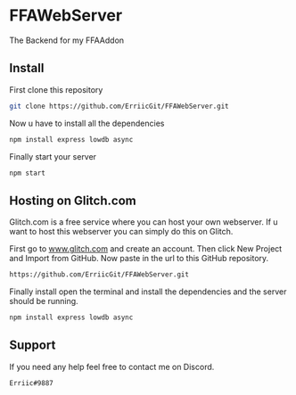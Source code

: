 # FFAWebServer

The Backend for my FFAAddon

## Install

First clone this repository
```sh
git clone https://github.com/ErriicGit/FFAWebServer.git
```
Now u have to install all the dependencies
```sh
npm install express lowdb async
```
Finally start your server
```sh
npm start
```

## Hosting on Glitch.com
Glitch.com is a free service where you can host your own webserver. If u want to host this webserver you can simply do this on Glitch.

First go to www.glitch.com and create an account.
Then click New Project and Import from GitHub.
Now paste in the url to this GitHub repository.
```sh
https://github.com/ErriicGit/FFAWebServer.git
```
Finally install open the terminal and install the dependencies and the server should be running.
```sh
npm install express lowdb async
```
## Support
If you need any help feel free to contact me on Discord.
```sh
Erriic#9887
```
